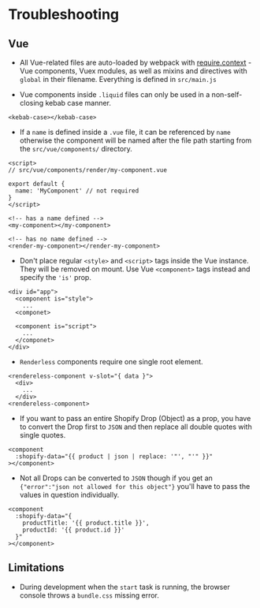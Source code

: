 # Troubleshooting

## Vue

- All Vue-related files are auto-loaded by webpack with [require.context](https://webpack.js.org/guides/dependency-management/#requirecontext) - Vue components, Vuex modules, as well as mixins and directives with `global` in their filename. Everything is defined in `src/main.js`

- Vue components inside `.liquid` files can only be used in a non-self-closing kebab case manner.

```liquid
<kebab-case></kebab-case>
```

- If a `name` is defined inside a `.vue` file, it can be referenced by `name` otherwise the component will be named after the file path starting from the `src/vue/components/` directory.

```vue
<script>
// src/vue/components/render/my-component.vue

export default {
  name: 'MyComponent' // not required
}
</script>
```

```liquid
<!-- has a name defined -->
<my-component></my-component>

<!-- has no name defined -->
<render-my-component></render-my-component>
```

- Don't place regular `<style>` and `<script>` tags inside the Vue instance. They will be removed on mount. Use Vue `<component>` tags instead and specify the `'is'` prop.

```liquid
<div id="app">
  <component is="style">
    ...
  <componet>

  <component is="script">
    ...
  </componet>
</div>
```

- `Renderless` components require one single root element.

```liquid
<rendereless-component v-slot="{ data }">
  <div>
    ...
  </div>
<rendereless-component>
```

- If you want to pass an entire Shopify Drop (Object) as a prop, you have to convert the Drop first to `JSON` and then replace all double quotes with single quotes.

```liquid
<component
  :shopify-data="{{ product | json | replace: '"', "'" }}"
></component>
```

- Not all Drops can be converted to `JSON` though if you get an `{"error":"json not allowed for this object"}` you'll have to pass the values in question individually.

```liquid
<component
  :shopify-data="{
    productTitle: '{{ product.title }}',
    productId: '{{ product.id }}'
  }"
></component>
```

## Limitations

- During development when the `start` task is running, the browser console throws a `bundle.css` missing error.